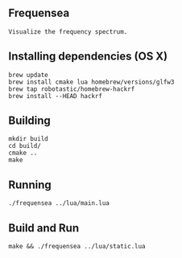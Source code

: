 ## Frequensea

    Visualize the frequency spectrum.

## Installing dependencies (OS X)

    brew update
    brew install cmake lua homebrew/versions/glfw3
    brew tap robotastic/homebrew-hackrf
    brew install --HEAD hackrf

## Building

    mkdir build
    cd build/
    cmake ..
    make

## Running

    ./frequensea ../lua/main.lua


## Build and Run

    make && ./frequensea ../lua/static.lua
